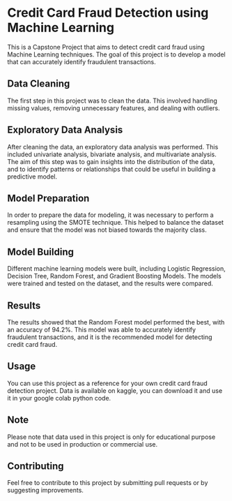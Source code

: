 # Credit Card Fraud Detection using Machine Learning
This is a Capstone Project that aims to detect credit card fraud using Machine Learning techniques. The goal of this project is to develop a model that can accurately identify fraudulent transactions.

## Data Cleaning
The first step in this project was to clean the data. This involved handling missing values, removing unnecessary features, and dealing with outliers.

## Exploratory Data Analysis
After cleaning the data, an exploratory data analysis was performed. This included univariate analysis, bivariate analysis, and multivariate analysis. The aim of this step was to gain insights into the distribution of the data, and to identify patterns or relationships that could be useful in building a predictive model.

## Model Preparation
In order to prepare the data for modeling, it was necessary to perform a resampling using the SMOTE technique. This helped to balance the dataset and ensure that the model was not biased towards the majority class.

## Model Building
Different machine learning models were built, including Logistic Regression, Decision Tree, Random Forest, and Gradient Boosting Models. The models were trained and tested on the dataset, and the results were compared.

## Results
The results showed that the Random Forest model performed the best, with an accuracy of 94.2%. This model was able to accurately identify fraudulent transactions, and it is the recommended model for detecting credit card fraud.

## Usage
You can use this project as a reference for your own credit card fraud detection project. Data is available on kaggle, you can download it and use it in your google colab python code.

## Note
Please note that data used in this project is only for educational purpose and not to be used in production or commercial use.

## Contributing
Feel free to contribute to this project by submitting pull requests or by suggesting improvements.
